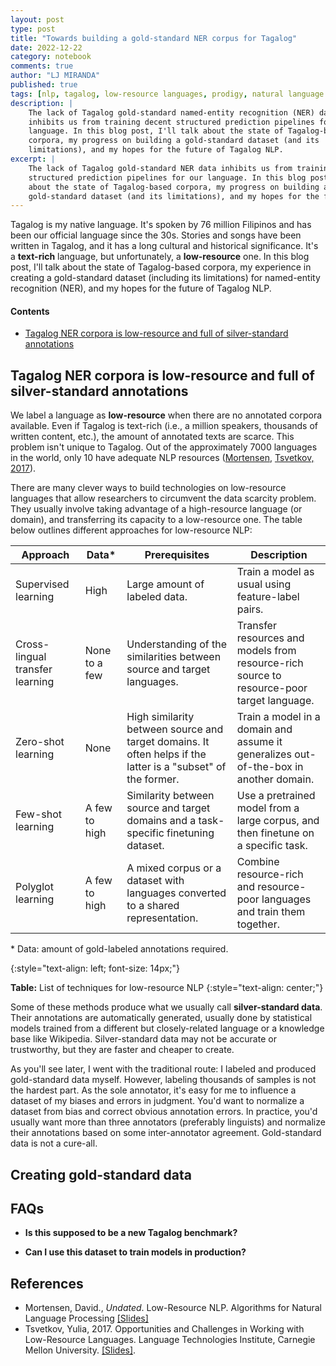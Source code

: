 ```yaml
---
layout: post
type: post
title: "Towards building a gold-standard NER corpus for Tagalog"
date: 2022-12-22
category: notebook
comments: true
author: "LJ MIRANDA"
published: true
tags: [nlp, tagalog, low-resource languages, prodigy, natural language processing, machine learning]
description: |
    The lack of Tagalog gold-standard named-entity recognition (NER) data
    inhibits us from training decent structured prediction pipelines for our
    language. In this blog post, I'll talk about the state of Tagalog-based
    corpora, my progress on building a gold-standard dataset (and its
    limitations), and my hopes for the future of Tagalog NLP.
excerpt: |
    The lack of Tagalog gold-standard NER data inhibits us from training decent
    structured prediction pipelines for our language. In this blog post, I'll talk
    about the state of Tagalog-based corpora, my progress on building a
    gold-standard dataset (and its limitations), and my hopes for the future of Tagalog NLP.
---
```



<span class="firstcharacter">T</span>agalog is my native language. It's spoken
by 76 million Filipinos and has been our official language since the 30s. 
Stories and songs have been written in Tagalog, and it has a long cultural and
historical significance. It's a **text-rich** language, but unfortunately, a
**low-resource** one. In this blog post, I'll talk about the state of
Tagalog-based corpora, my experience in creating a gold-standard dataset
(including its limitations) for named-entity recognition (NER), and my hopes for
the future of Tagalog NLP.

#### Contents

- [Tagalog NER corpora is low-resource and full of silver-standard annotations](#corpora)

## <a id="corpora"></a>Tagalog NER corpora is low-resource and full of silver-standard annotations

We label a language as **low-resource** when there are no annotated corpora
available. Even if Tagalog is text-rich (i.e., a million speakers, thousands of
written content, etc.), the amount of annotated texts are scarce. This problem
isn't unique to Tagalog. Out of the approximately 7000 languages in the world,
only 10 have adequate NLP resources ([Mortensen](#mortensen), [Tsvetkov, 2017](#tsvetkov2017opportunities)). 


There are many clever ways to build technologies on low-resource languages that
allow researchers to circumvent the data scarcity problem. They usually involve
taking advantage of a high-resource language (or domain), and transferring its
capacity to a low-resource one. The table below outlines different approaches for
low-resource NLP:


| Approach                        | Data*  | Prerequisites                                                                                                | Description                                                                               |
|---------------------------------|----------------------|--------------------------------------------------------------------------------------------------------------|-------------------------------------------------------------------------------------------|
| Supervised learning             | High                 | Large amount of labeled data.                                                                                 | Train a model as usual using feature-label pairs.                                                   |
| Cross-lingual transfer learning | None to a few        | Understanding of the similarities between source and target languages.                                       | Transfer resources and models from resource-rich source to resource-poor target language. |
| Zero-shot learning              | None                 | High similarity between source and target domains. It often helps if the latter is a "subset" of the former. | Train a model in a domain and assume it generalizes out-of-the-box in another domain.     |
| Few-shot learning               | A few to high        | Similarity between source and target domains and a task-specific finetuning dataset.                         | Use a pretrained model from a large corpus, and then finetune on a specific task.         |
| Polyglot learning               | A few to high        | A mixed corpus or a dataset with languages converted to a shared representation.                             | Combine resource-rich and resource-poor languages and train them together.                |

<p>* Data: amount of gold-labeled annotations required.</p>
{:style="text-align: left; font-size: 14px;"}

**Table:** List of techniques for low-resource NLP
{:style="text-align: center;"}

Some of these methods produce what we usually call  **silver-standard data**.
Their annotations are automatically generated, usually done by statistical
models trained from a different but closely-related language or a knowledge base
like Wikipedia. Silver-standard data may not be accurate or trustworthy, but
they are faster and cheaper to create.



<!-- RRL 

WikiANN

maybe a table?


-->


As you'll see later, I went with the traditional route: I labeled and produced
gold-standard data myself. However, labeling thousands of samples is not the
hardest part. As the sole annotator, it's easy for me to influence a dataset of
my biases and errors in judgment. You'd want to normalize a dataset from bias
and correct obvious annotation errors.  In practice, you'd usually want more
than three annotators (preferably linguists) and normalize their annotations
based on some inter-annotator agreement. Gold-standard data is not a cure-all. 


<!--
Given that, I do **not** advise using my annotated dataset for production. It
is biased towards my annotations, and may have label errors sprinkled in
between. Even if I labeled the dataset to the best of my ability, it's not good
scientific practice to use it at its current state. However, I encourage you to
-->

## Creating gold-standard data


## FAQs

- **Is this supposed to be a new Tagalog benchmark?**


- **Can I use this dataset to train models in production?**









## References

-  <a id="mortensen">Mortensen, David.</a>, *Undated*. Low-Resource NLP. Algorithms for Natural Language Processing [[Slides]](http://demo.clab.cs.cmu.edu/algo4nlp20/slides/low-resource-nlp.pdf)
- <a id="tsvetkov2017opportunities">Tsvetkov, Yulia</a>, 2017. Opportunities and Challenges in Working with Low-Resource Languages. Language Technologies Institute, Carnegie Mellon University. [[Slides]](https://www.cs.cmu.edu/~ytsvetko/jsalt-part1.pdf). 

